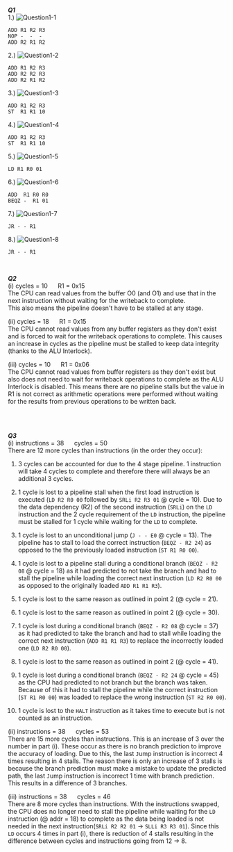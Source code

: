 
***Q1***  
1.)  ![Question1-1](images/1.png)
```
ADD R1 R2 R3
NOP -  -  -
ADD R2 R1 R2
```

2.) ![Question1-2](images/2.png)
```
ADD R1 R2 R3
ADD R2 R2 R3
ADD R2 R1 R2
```

3.) ![Question1-3](images/3-4.png)
```
ADD R1 R2 R3
ST  R1 R1 10
```

4.) ![Question1-4](images/3-4.png)
```
ADD R1 R2 R3
ST  R1 R1 10
```

5.) ![Question1-5](images/5.png)
```
LD R1 R0 01
```

6.) ![Question1-6](images/6.png)
```
ADD  R1 R0 R0
BEQZ -  R1 01
```

7.) ![Question1-7](images/7.png)
```
JR - - R1
```

8.) ![Question1-8](images/8.png)
```
JR - - R1
```
<br/>

***Q2***  
(i) 
cycles = 10 &nbsp;&nbsp;&nbsp;&nbsp; R1 = 0x15  
The CPU can read values from the buffer O0 (and O1) and use that in the next instruction without waiting for the writeback to complete.  
This also means the pipeline doesn't have to be stalled at any stage.  

(ii)
cycles = 18 &nbsp;&nbsp;&nbsp;&nbsp; R1 = 0x15   
The CPU cannot read values from any buffer registers as they don't exist and is forced to wait for the writeback operations to complete. This causes an increase in cycles as the pipeline must be stalled to keep data integrity (thanks to the ALU Interlock).  

(iii)
cycles = 10 &nbsp;&nbsp;&nbsp;&nbsp; R1 = 0x06  
The CPU cannot read values from buffer registers as they don't exist but also does not need to wait for writeback operations to complete as the ALU Interlock is disabled. This means there are no pipeline stalls but the value in R1 is not correct as arithmetic operations were performed without waiting for the results from previous operations to be written back.

<br/><br/>

***Q3***  
(i)
instructions = 38 &nbsp;&nbsp;&nbsp;&nbsp; cycles = 50  
There are 12 more cycles than instructions (in the order they occur):  

1. 3 cycles can be accounted for due to the 4 stage pipeline. 1 instruction will take 4 cycles to complete and therefore there will always be an additional 3 cycles.

2. 1 cycle is lost to a pipeline stall when the first load instruction is executed (`LD R2 R0 00` followed by `SRLi R2 R3 01` @ cycle =  10). Due to the data dependency (R2) of the second instruction (`SRLi`) on the `LD` instruction and the 2 cycle requirement of the `LD` instruction, the pipeline must be stalled for 1 cycle while waiting for the `LD` to complete. 

3. 1 cycle is lost to an unconditional jump (`J - - E0` @ cycle = 13). The pipeline has to stall to load the correct instruction (`BEQZ - R2 24`) as opposed to the the previously loaded instruction (`ST R1 R0 00`).

4. 1 cycle is lost to a pipeline stall during a conditional branch (`BEQZ - R2 08` @ cycle = 18) as it had predicted to not take the branch and had to stall the pipeline while loading the correct next instruction (`LD R2 R0 00` as opposed to the originally loaded `ADD R1 R1 R3`).

5. 1 cycle is lost to the same reason as outlined in point 2 (@ cycle = 21). 

6. 1 cycle is lost to the same reason as outlined in point 2 (@ cycle = 30). 

7. 1 cycle is lost during a conditional branch (`BEQZ - R2 08` @ cycle = 37) as it had predicted to take the branch and had to stall while loading the correct next instruction (`ADD R1 R1 R3`) to replace the incorrectly loaded one (`LD R2 R0 00`).

8. 1 cycle is lost to the same reason as outlined in point 2 (@ cycle = 41).

9. 1 cycle is lost during a conditional branch (`BEQZ - R2 24` @ cycle = 45) as the CPU had predicted to not branch but the branch was taken. Because of this it had to stall the pipeline while the correct instruction (`ST R1 R0 00`) was loaded to replace the wrong instruction (`ST R2 R0 00`).

10. 1 cycle is lost to the `HALT` instruction as it takes time to execute but is not counted as an instruction.

(ii) 
instructions = 38 &nbsp;&nbsp;&nbsp;&nbsp; cycles = 53  
There are 15 more cycles than instructions. This is an increase of 3 over the number in part (i). These occur as there is no branch prediction to improve the accuracy of loading. Due to this, the last `J`ump instruction is incorrect 4 times resulting in 4 stalls. The reason there is only an increase of 3 stalls is because the branch prediction must make a mistake to update the predicted path, the last `J`ump instruction is incorrect 1 time with branch prediction. 
This results in a difference of 3 branches.

(iii)
instructions = 38 &nbsp;&nbsp;&nbsp;&nbsp; cycles = 46  
There are 8 more cycles than instructions. With the instructions swapped, the CPU does no longer need to stall the pipeline while waiting for the `LD` instruction (@ addr = 18) to complete as the data being loaded is not needed in the next instruction(`SRLi R2 R2 01` -> `SLLi R3 R3 01`). Since this `LD` occurs 4 times in part (i), there is reduction of 4 stalls resulting in the difference between cycles and instructions going from 12 -> 8.